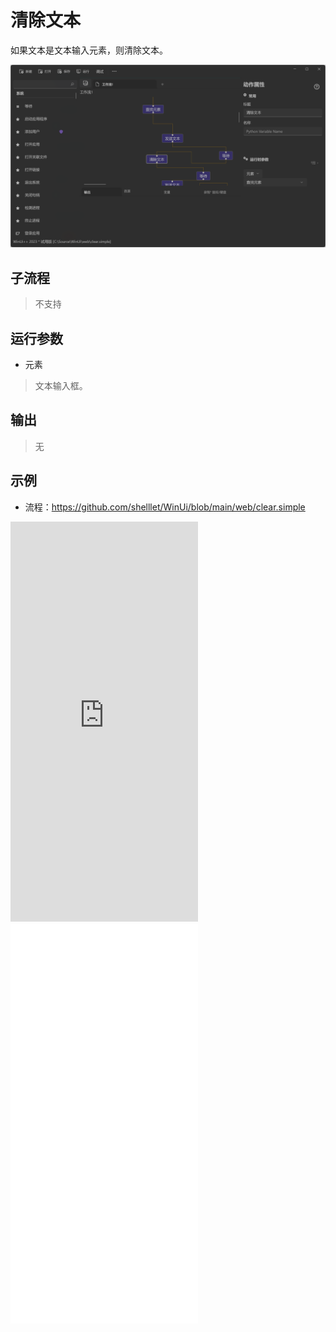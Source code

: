 # 清除文本 
如果文本是文本输入元素，则清除文本。

![WebElementClear](./images/05.png ':size=90%')

## 子流程
> 不支持


## 运行参数

* 元素
> 文本输入框。

## 输出

> 无

## 示例

* 流程：https://github.com/shelllet/WinUi/blob/main/web/clear.simple

<iframe type="text/html" height="640px" src="https://www.youtube.com/embed/-T4Te2v8IoI" frameborder="0"></iframe>

<iframe src="//player.bilibili.com/player.html?bvid=BV1q1421671Q&page=1&autoplay=0" height='640px' scrolling="no" frameborder="no" framespacing="0" allowfullscreen="true"></iframe>